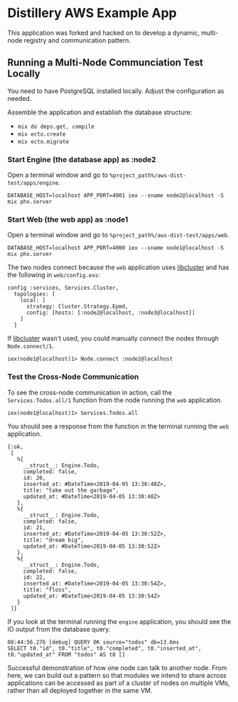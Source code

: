 # Distillery AWS Example App

This application was forked and hacked on to develop a dynamic, multi-node registry and communication pattern.

## Running a Multi-Node Communciation Test Locally

You need to have PostgreSQL installed locally. Adjust the configuration as needed.

Assemble the application and establish the database structure:

- `mix do deps.get, compile`
- `mix ecto.create`
- `mix ecto.migrate`

### Start Engine (the database app) as :node2

Open a terminal window and go to `%project_path%/aws-dist-test/apps/engine`.

```
DATABASE_HOST=localhost APP_PORT=4001 iex --sname node2@localhost -S mix phx.server
```

### Start Web (the web app) as :node1

Open a terminal window and go to `%project_path%/aws-dist-test/apps/web`.

```
DATABASE_HOST=localhost APP_PORT=4000 iex --sname node1@localhost -S mix phx.server
```

The two nodes connect because the `web` application uses [libcluster](https://github.com/bitwalker/libcluster) and has the following in `web/config.exs`:

```
config :services, Services.Cluster,
  topologies: [
    local: [
      strategy: Cluster.Strategy.Epmd,
      config: [hosts: [:node2@localhost, :node3@localhost]]
    ]
  ]
```

If [libcluster](https://github.com/bitwalker/libcluster) wasn't used, you could manually connect the nodes through `Node.connect/1`.

```
iex(node1@localhost)1> Node.connect :node2@localhost
```

### Test the Cross-Node Communication

To see the cross-node communication in action, call the `Services.Todos.all/1` function from the node running the `web` application.

```
iex(node1@localhost)1> Services.Todos.all
```

You should see a response from the function in the terminal running the `web` application.

```
{:ok,
 [
   %{
     __struct__: Engine.Todo,
     completed: false,
     id: 20,
     inserted_at: #DateTime<2019-04-05 13:30:48Z>,
     title: "take out the garbage",
     updated_at: #DateTime<2019-04-05 13:30:48Z>
   },
   %{
     __struct__: Engine.Todo,
     completed: false,
     id: 21,
     inserted_at: #DateTime<2019-04-05 13:30:52Z>,
     title: "dream big",
     updated_at: #DateTime<2019-04-05 13:30:52Z>
   },
   %{
     __struct__: Engine.Todo,
     completed: false,
     id: 22,
     inserted_at: #DateTime<2019-04-05 13:30:54Z>,
     title: "floss",
     updated_at: #DateTime<2019-04-05 13:30:54Z>
   }
 ]}
```

If you look at the terminal running the `engine` application, you should see the IO output from the database query.

```
08:44:56.276 [debug] QUERY OK source="todos" db=13.6ms
SELECT t0."id", t0."title", t0."completed", t0."inserted_at", t0."updated_at" FROM "todos" AS t0 []
```

Successful demonstration of how one node can talk to another node. From here, we can build out a pattern so that modules we intend to share across applications can be accessed as part of a cluster of nodes on multiple VMs, rather than all deployed together in the same VM.
